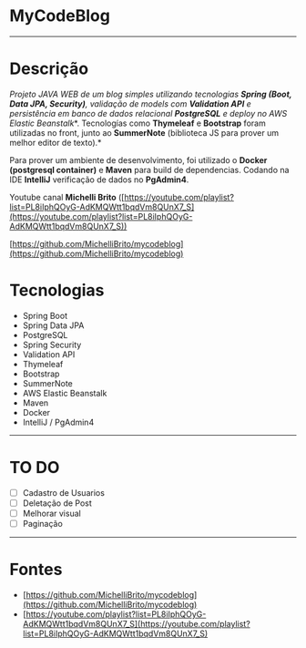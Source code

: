 # MyCodeBlog

---

# Descrição

*Projeto JAVA WEB de um blog simples utilizando tecnologias **Spring (Boot, Data JPA, Security)**, validação de models com **Validation API** e persistência em banco de dados relacional **PostgreSQL** e deploy no **AWS Elastic* Beanstalk***. Tecnologías como **Thymeleaf** e **Bootstrap** foram utilizadas no front, junto ao **SummerNote** (biblioteca JS para prover um melhor editor de texto).* 

Para prover um ambiente de desenvolvimento, foi utilizado o **Docker (postgresql container)** e **Maven** para build de dependencias. Codando na IDE **IntelliJ** verificação de dados no **PgAdmin4**.

Youtube canal **Michelli Brito** ([https://youtube.com/playlist?list=PL8iIphQOyG-AdKMQWtt1bqdVm8QUnX7_S](https://youtube.com/playlist?list=PL8iIphQOyG-AdKMQWtt1bqdVm8QUnX7_S))

[https://github.com/MichelliBrito/mycodeblog](https://github.com/MichelliBrito/mycodeblog)

# Tecnologias

- Spring Boot
- Spring Data JPA
- PostgreSQL
- Spring Security
- Validation API
- Thymeleaf
- Bootstrap
- SummerNote
- AWS Elastic Beanstalk
- Maven
- Docker
- IntelliJ / PgAdmin4

---

# TO DO

- [ ]  Cadastro de Usuarios
- [ ]  Deletação de Post
- [ ]  Melhorar visual
- [ ]  Paginação

---

# Fontes

- [https://github.com/MichelliBrito/mycodeblog](https://github.com/MichelliBrito/mycodeblog)
- [https://youtube.com/playlist?list=PL8iIphQOyG-AdKMQWtt1bqdVm8QUnX7_S](https://youtube.com/playlist?list=PL8iIphQOyG-AdKMQWtt1bqdVm8QUnX7_S)